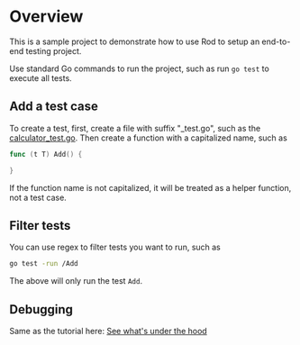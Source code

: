 # Overview

This is a sample project to demonstrate how to use Rod to setup an end-to-end testing project.

Use standard Go commands to run the project, such as run `go test` to execute all tests.

## Add a test case

To create a test, first, create a file with suffix "_test.go", such as the [calculator_test.go](calculator_test.go).
Then create a function with a capitalized name, such as

```go
func (t T) Add() {

}
```

If the function name is not capitalized, it will be treated as a helper function, not a test case.

## Filter tests

You can use regex to filter tests you want to run, such as

```bash
go test -run /Add
```

The above will only run the test `Add`.

## Debugging

Same as the tutorial here: [See what's under the hood](https://go-rod.github.io/#/get-started/README?id=see-what39s-under-the-hood)
